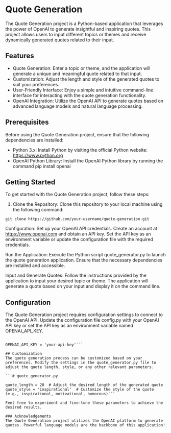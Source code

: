 # Quote Generation
The Quote Generation project is a Python-based application that leverages the power of OpenAI to generate insightful and inspiring quotes. This project allows users to input different topics or themes and receive dynamically generated quotes related to their input.

## Features
* Quote Generation: Enter a topic or theme, and the application will generate a unique and meaningful quote related to that input.
* Customization: Adjust the length and style of the generated quotes to suit your preferences.
* User-Friendly Interface: Enjoy a simple and intuitive command-line interface for interacting with the quote generation functionality.
* OpenAI Integration: Utilize the OpenAI API to generate quotes based on advanced language models and natural language processing.

## Prerequisites
Before using the Quote Generation project, ensure that the following dependencies are installed:

* Python 3.x: Install Python by visiting the official Python website: https://www.python.org
* OpenAI Python Library: Install the OpenAI Python library by running the command pip install openai

## Getting Started
To get started with the Quote Generation project, follow these steps:

1. Clone the Repository: Clone this repository to your local machine using the following command:

`git clone https://github.com/your-username/quote-generation.git`

Configuration: Set up your OpenAI API credentials. Create an account at https://www.openai.com and obtain an API key. Set the API key as an environment variable or update the configuration file with the required credentials.

Run the Application: Execute the Python script quote_generator.py to launch the quote generation application. Ensure that the necessary dependencies are installed and accessible.

Input and Generate Quotes: Follow the instructions provided by the application to input your desired topic or theme. The application will generate a quote based on your input and display it on the command line.

## Configuration
The Quote Generation project requires configuration settings to connect to the OpenAI API. Update the configuration file config.py with your OpenAI API key or set the API key as an environment variable named OPENAI_API_KEY.

```# config.py

OPENAI_API_KEY = 'your-api-key'```

## Customization
The quote generation process can be customized based on your preferences. Modify the settings in the quote_generator.py file to adjust the quote length, style, or any other relevant parameters.

```# quote_generator.py

quote_length = 20  # Adjust the desired length of the generated quote
quote_style = 'inspirational'  # Customize the style of the quote (e.g., inspirational, motivational, humorous)```

Feel free to experiment and fine-tune these parameters to achieve the desired results.

### Acknowledgements
The Quote Generation project utilizes the OpenAI platform to generate quotes. Powerful language models are the backbone of this application!